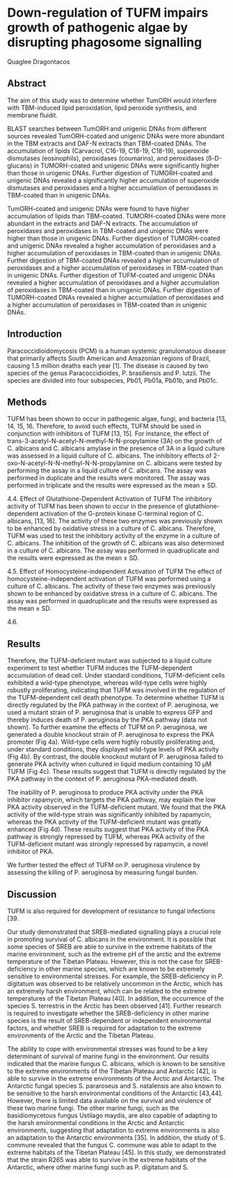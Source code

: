 # Down-regulation of TUFM impairs growth of pathogenic algae by disrupting phagosome signalling
Quaglee Dragontacos


## Abstract
The aim of this study was to determine whether TumORH would interfere with TBM-induced lipid peroxidation, lipid peroxide synthesis, and membrane fluidit.

BLAST searches between TumORH and unigenic DNAs from different sources revealed TumORH-coated and unigenic DNAs were more abundant in the TBM extracts and DAF-N extracts than TBM-coated DNAs. The accumulation of lipids (Carvacrol, C16-19, C18-19, C18-19), superoxide dismutases (eosinophils), peroxidases (coumarins), and peroxidases (ß-D-glucans) in TUMORH-coated and unigenic DNAs were significantly higher than those in unigenic DNAs. Further digestion of TUMORH-coated and unigenic DNAs revealed a significantly higher accumulation of superoxide dismutases and peroxidases and a higher accumulation of peroxidases in TBM-coated than in unigenic DNAs.

TumORH-coated and unigenic DNAs were found to have higher accumulation of lipids than TBM-coated. TUMORH-coated DNAs were more abundant in the extracts and DAF-N extracts. The accumulation of peroxidases and peroxidases in TBM-coated and unigenic DNAs were higher than those in unigenic DNAs. Further digestion of TUMORH-coated and unigenic DNAs revealed a higher accumulation of peroxidases and a higher accumulation of peroxidases in TBM-coated than in unigenic DNAs. Further digestion of TBM-coated DNAs revealed a higher accumulation of peroxidases and a higher accumulation of peroxidases in TBM-coated than in unigenic DNAs. Further digestion of TUFM-coated and unigenic DNAs revealed a higher accumulation of peroxidases and a higher accumulation of peroxidases in TBM-coated than in unigenic DNAs. Further digestion of TUMORH-coated DNAs revealed a higher accumulation of peroxidases and a higher accumulation of peroxidases in TBM-coated than in unigenic DNAs.


## Introduction
Paracoccidioidomycosis (PCM) is a human systemic granulomatous disease that primarily affects South American and Amazonian regions of Brazil, causing 1.5 million deaths each year [1]. The disease is caused by two species of the genus Paracoccidioides, P. brasiliensis and P. lutzii. The species are divided into four subspecies, Pb01, Pb01a, Pb01b, and Pb01c.


## Methods

TUFM has been shown to occur in pathogenic algae, fungi, and bacteria [13, 14, 15, 16. Therefore, to avoid such effects, TUFM should be used in conjunction with inhibitors of TUFM [13, 15]. For instance, the effect of trans-3-acetyl-N-acetyl-N-methyl-N-N-propylamine (3A) on the growth of C. albicans and C. albicans amylase in the presence of 3A in a liquid culture was assessed in a liquid culture of C. albicans. The inhibitory effects of 2-oxo-N-acetyl-N-N-methyl-N-N-propylamine on C. albicans were tested by performing the assay in a liquid culture of C. albicans. The assay was performed in duplicate and the results were monitored. The assay was performed in triplicate and the results were expressed as the mean ± SD.

4.4. Effect of Glutathione-Dependent Activation of TUFM
The inhibitory activity of TUFM has been shown to occur in the presence of glutathione-dependent activation of the G-protein kinase C-terminal region of C. albicans, [13, 16]. The activity of these two enzymes was previously shown to be enhanced by oxidative stress in a culture of C. albicans. Therefore, TUFM was used to test the inhibitory activity of the enzyme in a culture of C. albicans. The inhibition of the growth of C. albicans was also determined in a culture of C. albicans. The assay was performed in quadruplicate and the results were expressed as the mean ± SD.

4.5. Effect of Homocysteine-independent Activation of TUFM
The effect of homocysteine-independent activation of TUFM was performed using a culture of C. albicans. The activity of these two enzymes was previously shown to be enhanced by oxidative stress in a culture of C. albicans. The assay was performed in quadruplicate and the results were expressed as the mean ± SD.

4.6.


## Results
Therefore, the TUFM-deficient mutant was subjected to a liquid culture experiment to test whether TUFM induces the TUFM-dependent accumulation of dead cell. Under standard conditions, TUFM-deficient cells exhibited a wild-type phenotype, whereas wild-type cells were highly robustly proliferating, indicating that TUFM was involved in the regulation of the TUFM-dependent cell death phenotype. To determine whether TUFM is directly regulated by the PKA pathway in the context of P. aeruginosa, we used a mutant strain of P. aeruginosa that is unable to express GFP and thereby induces death of P. aeruginosa by the PKA pathway (data not shown). To further examine the effects of TUFM on P. aeruginosa, we generated a double knockout strain of P. aeruginosa to express the PKA promoter (Fig 4a). Wild-type cells were highly robustly proliferating and, under standard conditions, they displayed wild-type levels of PKA activity (Fig 4b). By contrast, the double knockout mutant of P. aeruginosa failed to generate PKA activity when cultured in liquid medium containing 10 µM TUFM (Fig 4c). These results suggest that TUFM is directly regulated by the PKA pathway in the context of P. aeruginosa PKA-mediated death.

The inability of P. aeruginosa to produce PKA activity under the PKA inhibitor rapamycin, which targets the PKA pathway, may explain the low PKA activity observed in the TUFM-deficient mutant. We found that the PKA activity of the wild-type strain was significantly inhibited by rapamycin, whereas the PKA activity of the TUFM-deficient mutant was greatly enhanced (Fig 4d). These results suggest that PKA activity of the PKA pathway is strongly repressed by TUFM, whereas PKA activity of the TUFM-deficient mutant was strongly repressed by rapamycin, a novel inhibitor of PKA.

We further tested the effect of TUFM on P. aeruginosa virulence by assessing the killing of P. aeruginosa by measuring fungal burden.


## Discussion
TUFM is also required for development of resistance to fungal infections [39.

Our study demonstrated that SREB-mediated signalling plays a crucial role in promoting survival of C. albicans in the environment. It is possible that some species of SREB are able to survive in the extreme habitats of the marine environment, such as the extreme pH of the arctic and the extreme temperature of the Tibetan Plateau. However, this is not the case for SREB-deficiency in other marine species, which are known to be extremely sensitive to environmental stresses. For example, the SREB-deficiency in P. digitatum was observed to be relatively uncommon in the Arctic, which has an extremely harsh environment, which can be related to the extreme temperatures of the Tibetan Plateau [40]. In addition, the occurrence of the species S. terrestris in the Arctic has been observed [41]. Further research is required to investigate whether the SREB-deficiency in other marine species is the result of SREB-dependent or independent environmental factors, and whether SREB is required for adaptation to the extreme environments of the Arctic and the Tibetan Plateau.

The ability to cope with environmental stresses was found to be a key determinant of survival of marine fungi in the environment. Our results indicated that the marine fungus C. albicans, which is known to be sensitive to the extreme environments of the Tibetan Plateau and Antarctic [42], is able to survive in the extreme environments of the Arctic and Antarctic. The Antarctic fungal species S. pararoseus and S. natalensis are also known to be sensitive to the harsh environmental conditions of the Antarctic [43,44]. However, there is limited data available on the survival and virulence of these two marine fungi. The other marine fungi, such as the basidiomycetous fungus Ustilago maydis, are also capable of adapting to the harsh environmental conditions in the Arctic and Antarctic environments, suggesting that adaptation to extreme environments is also an adaptation to the Antarctic environments [35]. In addition, the study of S. commune revealed that the fungus C. commune was able to adapt to the extreme habitats of the Tibetan Plateau [45]. In this study, we demonstrated that the strain R265 was able to survive in the extreme habitats of the Antarctic, where other marine fungi such as P. digitatum and S.
